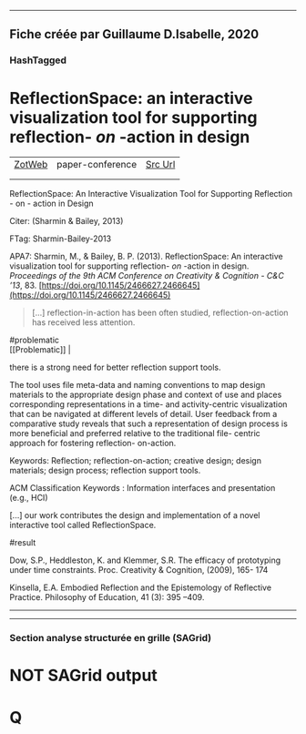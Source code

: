 
----
Fiche créée par Guillaume D.Isabelle, 2020 
---- 

### HashTagged 





# ReflectionSpace: an interactive visualization tool for supporting reflection- <i>on</i> -action in design
|       |       |       |
|  ---  |  ---  |  ---  |
|   [ZotWeb](http://zotero.org/users/180474/items/BAUYF4X7)    | paper-conference      | [Src Url](http://dl.acm.org/citation.cfm?doid=2466627.2466645)      |
|       |       |       |
|       |       |       |

ReflectionSpace: An Interactive Visualization Tool for Supporting Reflection - on - action in Design



Citer: (Sharmin & Bailey, 2013)

FTag: Sharmin-Bailey-2013

APA7: Sharmin, M., & Bailey, B. P. (2013). ReflectionSpace: An interactive visualization tool for supporting reflection- _on_ -action in design. _Proceedings of the 9th ACM Conference on Creativity & Cognition - C&C ’13_, 83. [https://doi.org/10.1145/2466627.2466645](https://doi.org/10.1145/2466627.2466645)



> [...] reflection-in-action has been often studied, reflection-on-action has received less attention.  
  

#problematic  
  [[Problematic]] | 



there is a strong need for better reflection support tools.



The tool uses file meta-data and naming conventions to map design materials to the appropriate design phase and context of use and places corresponding representations in a time- and activity-centric visualization that can be navigated at different levels of detail. User feedback from a comparative study reveals that such a representation of design process is more beneficial and preferred relative to the traditional file- centric approach for fostering reflection- on-action.



Keywords: Reflection; reflection-on-action; creative design; design materials; design process; reflection support tools.

  

ACM Classification Keywords : Information interfaces and presentation (e.g., HCI)



 [...] our work contributes the design and implementation of a novel interactive tool called ReflectionSpace. 

#result



Dow, S.P., Heddleston, K. and Klemmer, S.R. The efficacy of prototyping under time constraints. Proc. Creativity & Cognition, (2009), 165- 174



Kinsella, E.A. Embodied Reflection and the Epistemology of Reflective Practice. Philosophy of Education, 41 (3): 395 –409.






----

----



### Section analyse structurée en grille (SAGrid)


# NOT SAGrid output

# Q

